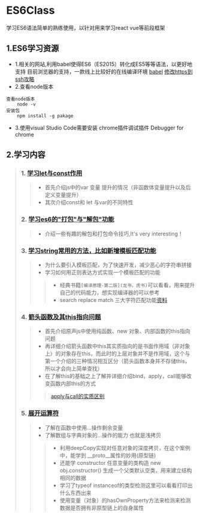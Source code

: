 # ES6Class
学习ES6语法简单的熟练使用，以针对用来学习react vue等前段框架
## 1.ES6学习资源
* 1.相关的网站,利用babel使得ES6（ES2015）转化成ES5等等语法，以更好地支持
目前浏览器的支持，一款线上比较好的在线编译环境
[babel](http://babeljs.io/repl/ "点击进入官网")
[修改https到ssh攻略](https://blog.csdn.net/accountwcx/article/details/46822257 "进入攻略")
* 2.查看node版本
```
查看node版本
    node -v
安装包
    npm install -g pakage
```
* 3.使用visual Studio Code需要安装
chrome插件调试插件
Debugger for chrome

## 2.学习内容
>### 1.    [学习let与const作用](https://github.com/a524631266/ES6Class/blob/master/1.es6.js)
>>   + 首先介绍js中的var 变量 提升的情况（非函数体变量提升以及后定义变量提升）
>>   + 其次介绍const和 let 与var的不同特性
>### 2.    [学习es6的"打包"与"解包"功能](https://github.com/a524631266/ES6Class/blob/master/2.es6%E5%8F%98%E9%87%8F%E8%B5%8B%E5%80%BC.js)
>>   + 介绍一些有趣的解包和打包命令技巧,It's very interesting！
>>   
>### 3.    [学习string常用的方法，比如新增模板匹配功能](https://github.com/a524631266/ES6Class/blob/master/3.string.js)
>>   + 为什么要引入模板匹配，为了快速开发，减少恶心的字符串拼接
>>   + 学习如何用正则表达方式实现一个模板匹配的功能
>>>   - 经典书籍```[编译原理-第二版](龙书，虎书)```可以看看，用来提升自己的代码能力，想实现编译器的可以参考
>>>   - search replace match 三大字符匹配功能[资料](http://www.runoob.com/js/js-regexp.html)
>### 4.    [箭头函数及其this指向问题](https://github.com/a524631266/ES6Class/blob/master/4.keliFunction.js)
>>   + 首先介绍原声js中使用纯函数、new 对象、内部函数的this指向问题
>>   + 再详细介绍箭头函数中this其实质指向的是书面作用域（非对象上）的对象存在this，而此时的上层对象并不是作用域，这个与第一个介绍的三种情况相互区分（箭头函数本身并不存储this，所以才会向上简单查找）
>>   + 在了解this的基础之上了解并详细介绍bind，apply，call能够改变函数内部this的方式
>>>  [apply与call的实质区别](https://blog.csdn.net/lizeshi125/article/details/53670590)
>### 5.    [展开运算符](https://github.com/a524631266/ES6Class/blob/master/5.dotdotdot.js)
>>   + 了解在函数中使用...操作剩余变量
>>   + 了解数组与字典对象的...操作的能力 也就是浅拷贝
>>>   - 利用deepCopy实现对任意对象的深度拷贝，在这个案例中，能学到 __proto__属性的妙用(原型链)
>>>   - 还能学 constructor 任意变量的类构造 new obj.constructor() 生成一个父类默认空类，用来建立结构相同的数据
>>>   - 学习了typeof instanceof的类型检测这里可以看看打印出什么东西出来
>>>   - 使用变量（对象）的hasOwnProperty方法来检测来检测数据是否拥有非原型链上的自身属性
